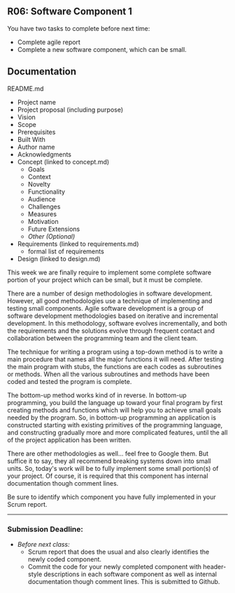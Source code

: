 ## R06: Software Component 1

You have two tasks to complete before next time:
- Complete agile report
- Complete a new software component, which can be small.

## Documentation

README.md
- Project name
- Project proposal (including purpose)
- Vision
- Scope
- Prerequisites
- Built With
- Author name
- Acknowledgments
- Concept (linked to concept.md)
    - Goals
    - Context
    - Novelty
    - Functionality
    - Audience
    - Challenges
    - Measures
    - Motivation
    - Future Extensions
    - *Other (Optional)*
- Requirements (linked to requirements.md)
  - formal list of requirements
- Design (linked to design.md)

This week we are finally require to implement some complete software portion of your project which can be small, but it must be complete.

There are a number of design methodologies in software development. However, all good methodologies use a technique of
implementing and testing small components. Agile software development is a group of software development methodologies based on iterative and incremental development. In this methodology, software evolves incrementally, and both the
requirements and the solutions evolve through frequent contact and collaboration between the programming team and the client team.

The technique for writing a program using a top-down method is to write a main procedure that names
all the major functions it will need. After testing the main program with stubs, the functions are each
codes as subroutines or methods. When all the various subroutines and methods have been coded and
tested the program is complete.

The bottom-up method works kind of in reverse. In bottom-up
programming, you build the language up toward your final program by first creating methods and
functions which will help you to achieve small goals needed by the program. So, in bottom-up
programming an application is constructed starting with existing primitives of the programming
language, and constructing gradually more and more complicated features, until the all of the project application has been written.

There are other methodologies as well… feel free to Google them. But suffice it to say, they all
recommend breaking systems down into small units. So, today's work will be to fully implement some small portion(s) of your project. Of course, it is required that this component has internal documentation though comment lines.

Be sure to identify which component you have fully implemented in your Scrum report.

---
### Submission Deadline:
- *Before next class:*
  - Scrum report that does the usual and also clearly identifies the newly coded component.
  - Commit the code for your newly completed component with header-style descriptions in each software component as well as internal documentation though comment lines. This is submitted to Github.
